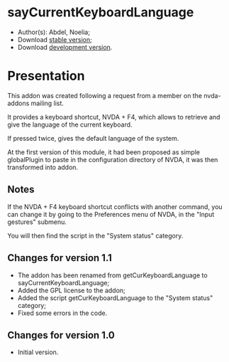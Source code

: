 # sayCurrentKeyboardLanguage

*	 Author(s): Abdel, Noelia;
*	 Download [stable version][1];
*	 Download [development version][1].

# Presentation #

This addon was created following a request from a member on the nvda-addons mailing list.

It provides a keyboard shortcut, NVDA + F4, which allows to retrieve and give the language of the current keyboard.

If pressed twice, gives the default language of the system.

At the first version of this module, it had been proposed as simple globalPlugin to paste in the configuration directory of NVDA, it was then transformed into addon.

## Notes ##

If the NVDA + F4 keyboard shortcut conflicts with another command, you can change it by going to the Preferences menu of NVDA, in the "Input gestures" submenu.

You will then find the script in the "System status" category.

## Changes for version 1.1 ##

*	 The addon has been renamed from getCurKeyboardLanguage to sayCurrentKeyboardLanguage;
*	 Added the GPL license to the addon;
*	 Added the script getCurKeyboardLanguage to the "System status" category;
*	 Fixed some errors in the code.

## Changes for version 1.0 ##

*	 Initial version.


[1]: https://github.com/abdel792/sayCurrentKeyboardLanguage/releases/download/v1.3/sayCurrentKeyboardLanguage-1.3.nvda-addon
